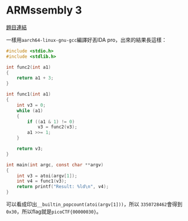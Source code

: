 # ARMssembly 3

[題目連結](https://play.picoctf.org/practice/challenge/106)

一樣用`aarch64-linux-gnu-gcc`編譯好丟IDA pro，出來的結果長這樣：

```c
#include <stdio.h>
#include <stdlib.h>

int func2(int a1)
{
    return a1 + 3;
}

int func1(int a1)
{
    int v3 = 0;
    while (a1)
    {
        if ((a1 & 1) != 0)
            v3 = func2(v3);
        a1 >>= 1;
    }

    return v3;
}

int main(int argc, const char **argv)
{
    int v3 = atoi(argv[1]);
    int v4 = func1(v3);
    return printf("Result: %ld\n", v4);
}
```

可以看成印出`__builtin_popcount(atoi(argv[1]))`，所以
`3350728462`會得到`0x30`，所以flag就是`picoCTF{00000030}`。
